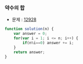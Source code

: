 ### 약수의 합

- 문제 : [12928]()

~~~javascript
function solution(n) {
    var answer = 0;
    for(var i = 1; i <= n; i++) {
        if(n%i==0) answer += i;
    }
    return answer;
}
~~~


